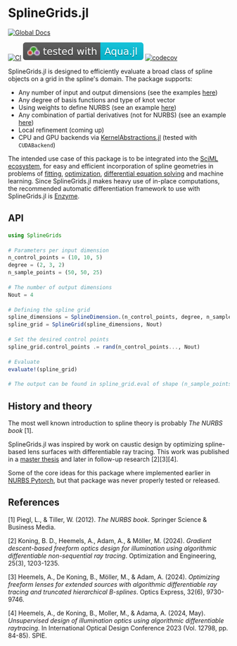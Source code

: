 # SplineGrids.jl

[![Global Docs](https://img.shields.io/badge/docs-blue.svg)](https://southendmusic.github.io/SplineGrids.jl/)

[![CI](https://github.com/SouthEndMusic/SplineGrids.jl/actions/workflows/Tests.yml/badge.svg?branch=master)](https://github.com/SouthEndMusic/SplineGrids.jl/actions/workflows/Tests.yml)
[![Aqua QA](https://raw.githubusercontent.com/JuliaTesting/Aqua.jl/master/badge.svg)](https://github.com/JuliaTesting/Aqua.jl)
[![codecov](https://codecov.io/gh/SouthEndMusic/SplineGrids.jl/graph/badge.svg?token=K4IMP0BI6Q)](https://codecov.io/gh/SouthEndMusic/SplineGrids.jl)

SplineGrids.jl is designed to efficiently evaluate a broad class of spline objects on a grid in the spline's domain. The package supports:
- Any number of input and output dimensions (see the examples [here](https://southendmusic.github.io/SplineGrids.jl/dev/examples_dimensions/))
- Any degree of basis functions and type of knot vector
- Using weights to define NURBS (see an example [here](https://southendmusic.github.io/SplineGrids.jl/dev/examples_nurbs/))
- Any combination of partial derivatives (not for NURBS) (see an example [here](https://southendmusic.github.io/SplineGrids.jl/dev/examples_derivatives/))
- Local refinement (coming up)
- CPU and GPU backends via [KernelAbstractions.jl](https://github.com/JuliaGPU/KernelAbstractions.jl) (tested with `CUDABackend`)

The intended use case of this package is to be integrated into the [SciML ecosystem](https://sciml.ai/), for easy and efficient incorporation of spline geometries in problems of [fitting](https://southendmusic.github.io/SplineGrids.jl/dev/examples_linear_fitting/), [optimization](https://southendmusic.github.io/SplineGrids.jl/dev/examples_optics/), [differential equation solving](https://southendmusic.github.io/SplineGrids.jl/dev/examples_pde/) and machine learning. Since SplineGrids.jl makes heavy use of in-place computations, the recommended automatic differentiation framework to use with SplineGrids.jl is [Enzyme](https://github.com/EnzymeAD/Enzyme.jl).

## API

```julia
using SplineGrids

# Parameters per input dimension
n_control_points = (10, 10, 5)
degree = (2, 3, 2)
n_sample_points = (50, 50, 25)

# The number of output dimensions
Nout = 4

# Defining the spline grid
spline_dimensions = SplineDimension.(n_control_points, degree, n_sample_points)
spline_grid = SplineGrid(spline_dimensions, Nout)

# Set the desired control points
spline_grid.control_points .= rand(n_control_points..., Nout)

# Evaluate
evaluate!(spline_grid)

# The output can be found in spline_grid.eval of shape (n_sample_points..., Nout)
```

## History and theory

The most well known introduction to spline theory is probably _The NURBS book_ [1].

SplineGrids.jl was inspired by work on caustic design by optimizing spline-based lens surfaces with differentiable ray tracing. This work was published in a [master thesis](https://resolver.tudelft.nl/uuid:0c514716-f2db-455e-b75d-3cf9cfeed8bb) and later in follow-up research [2][3][4].

Some of the core ideas for this package where implemented earlier in [NURBS Pytorch](https://github.com/SouthEndMusic/NURBS_PyTorch), but that package was never properly tested or released.

## References

[1] Piegl, L., & Tiller, W. (2012). _The NURBS book_. Springer Science & Business Media.

[2] Koning, B. D., Heemels, A., Adam, A., & Möller, M. (2024). _Gradient descent-based freeform optics design for illumination using algorithmic differentiable non-sequential ray tracing_. Optimization and Engineering, 25(3), 1203-1235.

[3] Heemels, A., De Koning, B., Möller, M., & Adam, A. (2024). _Optimizing freeform lenses for extended sources with algorithmic differentiable ray tracing and truncated hierarchical B-splines_. Optics Express, 32(6), 9730-9746.

[4] Heemels, A., de Koning, B., Moller, M., & Adama, A. (2024, May). _Unsupervised design of illumination optics using algorithmic differentiable raytracing_. In International Optical Design Conference 2023 (Vol. 12798, pp. 84-85). SPIE.
